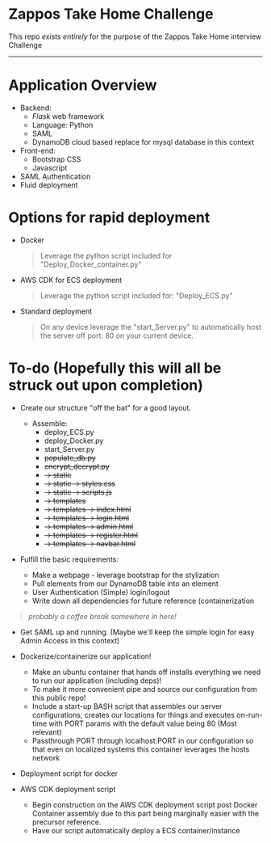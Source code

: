 

# Zappos Take Home Challenge
This repo *exists entirely* for the purpose of the Zappos Take Home interview Challenge 

_____

# **Application Overview**
* Backend:
    - *Flask* web framework
    - Language: Python
    - SAML
    - DynamoDB cloud based replace for mysql database in this context
* Front-end:
    - Bootstrap CSS
    - Javascript
* SAML Authentication
* Fluid deployment

# Options for rapid deployment
  - Docker
    > Leverage the python script included for "Deploy_Docker_container.py"
  - AWS CDK for ECS deployment
    > Leverage the python script included for: "Deploy_ECS.py"
  - Standard deployment
    > On any device leverage the "start_Server.py" to automatically host the server off port: 80 on your current device.
# To-do (Hopefully this will all be struck out upon completion)

  * Create our structure "off the bat" for a good layout.
      - Assemble:
        * deploy_ECS.py
        * deploy_Docker.py
        * start_Server.py
        * ~~populate_db.py~~
        * ~~encrypt_decrypt.py~~
        *   ~~-> static~~
        *   ~~-> static -> styles.css~~
        *   ~~-> static -> scripts.js~~
        *   ~~-> templates~~
        *   ~~-> templates -> index.html~~
        *   ~~-> templates -> login.html~~
        *   ~~-> templates -> admin.html~~
        *   ~~-> templates -> register.html~~
        *   ~~-> templates -> navbar.html~~
  
  * Fulfill the basic requirements:
      - Make a webpage - leverage bootstrap for the stylization
      - Pull elements from our DynamoDB table into an element
      - User Authentication (Simple) login/logout
      - Write down all dependencies for future reference (containerization

> *probably a coffee break somewhere in here!*

  * Get SAML up and running. (Maybe we'll keep the simple login for easy Admin Access in this context)
    
  * Dockerize/containerize our application!
      - Make an ubuntu container that hands off installs everything we need to run our application (including deps)!
      - To make it more convenient pipe and source our configuration from this public repo!
      - Include a start-up BASH script that assembles our server configurations, creates our locations for things and executes on-run-time with PORT params with the default value being 80 (Most relevant)
      - Passthrough PORT through localhost:PORT in our configuration so that even on localized systems this container leverages the hosts network
  * Deployment script for docker
    
  * AWS CDK deployment script
      - Begin construction on the AWS CDK deployment script post Docker Container assembly due to this part being marginally easier with the precursor reference.
      - Have our script automatically deploy a ECS container/instance
  

